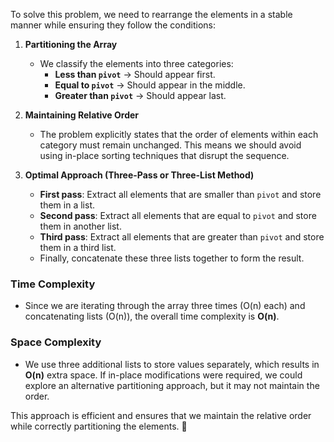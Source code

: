 To solve this problem, we need to rearrange the elements in a stable manner while ensuring they follow the conditions:

1. **Partitioning the Array**  
   - We classify the elements into three categories:
     - **Less than `pivot`** → Should appear first.
     - **Equal to `pivot`** → Should appear in the middle.
     - **Greater than `pivot`** → Should appear last.
   
2. **Maintaining Relative Order**  
   - The problem explicitly states that the order of elements within each category must remain unchanged. This means we should avoid using in-place sorting techniques that disrupt the sequence.

3. **Optimal Approach (Three-Pass or Three-List Method)**  
   - **First pass**: Extract all elements that are smaller than `pivot` and store them in a list.  
   - **Second pass**: Extract all elements that are equal to `pivot` and store them in another list.  
   - **Third pass**: Extract all elements that are greater than `pivot` and store them in a third list.  
   - Finally, concatenate these three lists together to form the result.

### **Time Complexity**
- Since we are iterating through the array three times (O(n) each) and concatenating lists (O(n)), the overall time complexity is **O(n)**.

### **Space Complexity**
- We use three additional lists to store values separately, which results in **O(n)** extra space. If in-place modifications were required, we could explore an alternative partitioning approach, but it may not maintain the order.

This approach is efficient and ensures that we maintain the relative order while correctly partitioning the elements. 🚀
